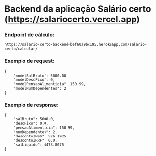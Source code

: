 # Backend da aplicação Salário certo (https://salariocerto.vercel.app)

### Endpoint de cálculo:
```https://salario-certo-backend-bef60a9bc195.herokuapp.com/salario-certo/calcular/```

### Exemplo de request:
```
{
    "modelSalBruto": 5000.00,
    "modelDescFixo": 0,
    "modelPensaoAlimenticia": 150.99,
    "modelNumDependentes": 2
}
```
### Exemplo de response:
```
{
    "salBruto": 5000.0,
    "descFixo": 0.0,
    "pensaoAlimenticia": 150.99,
    "numDependentes": 2,
    "descontoINSS": 526.1925,
    "descontoIRRF": 0.0,
    "salLiquido": 4473.8075
}
```
